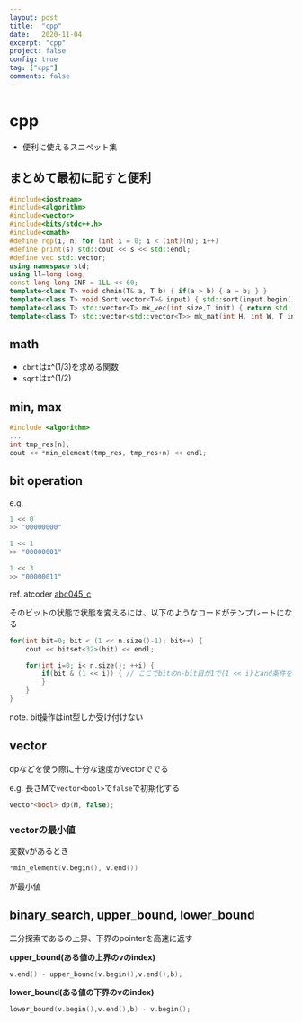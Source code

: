 ```yaml
---
layout: post
title:  "cpp"
date:   2020-11-04
excerpt: "cpp"
project: false
config: true
tag: ["cpp"]
comments: false
---
```


# cpp
 - 便利に使えるスニペット集

## まとめて最初に記すと便利

```cpp
#include<iostream>
#include<algorithm>
#include<vector>
#include<bits/stdc++.h>
#include<cmath>
#define rep(i, n) for (int i = 0; i < (int)(n); i++)
#define print(s) std::cout << s << std::endl;
#define vec std::vector;
using namespace std;
using ll=long long;
const long long INF = 1LL << 60;
template<class T> void chmin(T& a, T b) { if(a > b) { a = b; } }
template<class T> void Sort(vector<T>& input) { std::sort(input.begin(), input.end()); }
template<class T> std::vector<T> mk_vec(int size,T init) { return std::vector<T>(size, init); }
template<class T> std::vector<std::vector<T>> mk_mat(int H, int W, T init) { return std::vector<std::vector<T>>(H, std::vector<T>(W, init)); }
```

## math
 - `cbrt`はx^(1/3)を求める関数
 - `sqrt`はx^(1/2)

## min, max

```cpp
#include <algorithm>
...
int tmp_res[n];
cout << *min_element(tmp_res, tmp_res+n) << endl;
```

## bit operation

e.g. 
```cpp
1 << 0
>> "00000000"

1 << 1
>> "00000001"

1 << 3
>> "00000011"
```

ref. atcoder [abc045_c](https://atcoder.jp/contests/abc045/tasks/arc061_a)

そのビットの状態で状態を変えるには、以下のようなコードがテンプレートになる

```cpp
for(int bit=0; bit < (1 << n.size()-1); bit++) {
	cout << bitset<32>(bit) << endl;

	for(int i=0; i< n.size(); ++i) {
		if(bit & (1 << i)) { // ここでbitのn-bit目が1で(1 << i)とand条件を取ることでわかる
		}
	}
}
```

note. bit操作はint型しか受け付けない

## vector
dpなどを使う際に十分な速度がvectorででる 

e.g. 長さMで`vector<bool>`で`false`で初期化する

```cpp
vector<bool> dp(M, false);
```

### vectorの最小値
変数`v`があるとき
```cpp
*min_element(v.begin(), v.end())
```
が最小値

## binary_search, upper_bound, lower_bound
二分探索であるの上界、下界のpointerを高速に返す  

**upper_bound(ある値の上界のvのindex)**  
```cpp
v.end() - upper_bound(v.begin(),v.end(),b);
```

**lower_bound(ある値の下界のvのindex)**  
```cpp
lower_bound(v.begin(),v.end(),b) - v.begin();
```

